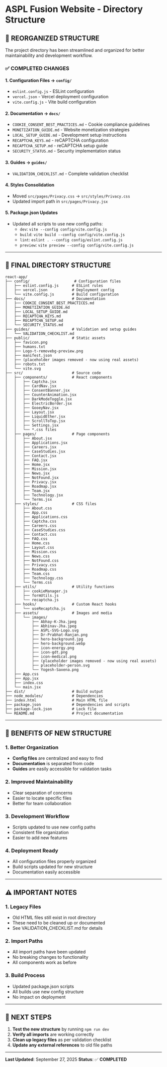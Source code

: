 # ASPL Fusion Website - Directory Structure

## 📁 **REORGANIZED STRUCTURE**

The project directory has been streamlined and organized for better maintainability and development workflow.

### **✅ COMPLETED CHANGES**

#### **1. Configuration Files** → `config/`
- `eslint.config.js` - ESLint configuration
- `vercel.json` - Vercel deployment configuration  
- `vite.config.js` - Vite build configuration

#### **2. Documentation** → `docs/`
- `COOKIE_CONSENT_BEST_PRACTICES.md` - Cookie compliance guidelines
- `MONETIZATION_GUIDE.md` - Website monetization strategies
- `LOCAL_SETUP_GUIDE.md` - Development setup instructions
- `RECAPTCHA_KEYS.md` - reCAPTCHA configuration
- `RECAPTCHA_SETUP.md` - reCAPTCHA setup guide
- `SECURITY_STATUS.md` - Security implementation status

#### **3. Guides** → `guides/`
- `VALIDATION_CHECKLIST.md` - Complete validation checklist

#### **4. Styles Consolidation**
- Moved `src/pages/Privacy.css` → `src/styles/Privacy.css`
- Updated import path in `src/pages/Privacy.jsx`

#### **5. Package.json Updates**
- Updated all scripts to use new config paths:
  - `dev`: `vite --config config/vite.config.js`
  - `build`: `vite build --config config/vite.config.js`
  - `lint`: `eslint . --config config/eslint.config.js`
  - `preview`: `vite preview --config config/vite.config.js`

---

## 📂 **FINAL DIRECTORY STRUCTURE**

```
react-app/
├── config/                    # Configuration files
│   ├── eslint.config.js      # ESLint rules
│   ├── vercel.json           # Deployment config
│   └── vite.config.js        # Build configuration
├── docs/                     # Documentation
│   ├── COOKIE_CONSENT_BEST_PRACTICES.md
│   ├── MONETIZATION_GUIDE.md
│   ├── LOCAL_SETUP_GUIDE.md
│   ├── RECAPTCHA_KEYS.md
│   ├── RECAPTCHA_SETUP.md
│   └── SECURITY_STATUS.md
├── guides/                   # Validation and setup guides
│   └── VALIDATION_CHECKLIST.md
├── public/                   # Static assets
│   ├── favicon.png
│   ├── humans.txt
│   ├── Logo-t-removebg-preview.png
│   ├── manifest.json
│   ├── (placeholder images removed - now using real assets)
│   ├── robots.txt
│   └── vite.svg
├── src/                      # Source code
│   ├── components/           # React components
│   │   ├── Captcha.jsx
│   │   ├── CardNav.jsx
│   │   ├── ConsentBanner.jsx
│   │   ├── CounterAnimation.jsx
│   │   ├── DarkModeToggle.jsx
│   │   ├── ElectricBorder.jsx
│   │   ├── GooeyNav.jsx
│   │   ├── Layout.jsx
│   │   ├── LiquidEther.jsx
│   │   ├── ScrollToTop.jsx
│   │   ├── Settings.jsx
│   │   └── *.css files
│   ├── pages/                # Page components
│   │   ├── About.jsx
│   │   ├── Applications.jsx
│   │   ├── Careers.jsx
│   │   ├── CaseStudies.jsx
│   │   ├── Contact.jsx
│   │   ├── FAQ.jsx
│   │   ├── Home.jsx
│   │   ├── Mission.jsx
│   │   ├── News.jsx
│   │   ├── NotFound.jsx
│   │   ├── Privacy.jsx
│   │   ├── Roadmap.jsx
│   │   ├── Team.jsx
│   │   ├── Technology.jsx
│   │   └── Terms.jsx
│   ├── styles/               # CSS files
│   │   ├── About.css
│   │   ├── App.css
│   │   ├── Applications.css
│   │   ├── Captcha.css
│   │   ├── Careers.css
│   │   ├── CaseStudies.css
│   │   ├── Contact.css
│   │   ├── FAQ.css
│   │   ├── Home.css
│   │   ├── Layout.css
│   │   ├── Mission.css
│   │   ├── News.css
│   │   ├── NotFound.css
│   │   ├── Privacy.css
│   │   ├── Roadmap.css
│   │   ├── Team.css
│   │   ├── Technology.css
│   │   └── Terms.css
│   ├── utils/                # Utility functions
│   │   ├── cookieManager.js
│   │   ├── formUtils.js
│   │   └── recaptcha.js
│   ├── hooks/                # Custom React hooks
│   │   └── useRecaptcha.js
│   ├── assets/               # Images and media
│   │   └── images/
│   │       ├── Abhay-K-Jha.jpeg
│   │       ├── Abhinav-Jha.jpeg
│   │       ├── ASPL-SVG-Logo.svg
│   │       ├── Dr-Prabhat-Ranjan.png
│   │       ├── hero-background.jpg
│   │       ├── hero-background.webp
│   │       ├── icon-energy.png
│   │       ├── icon-gdt.png
│   │       ├── icon-medical.png
│   │       ├── (placeholder images removed - now using real assets)
│   │       ├── placeholder-person.svg
│   │       └── Yogesh-Saxena.png
│   ├── App.css
│   ├── App.jsx
│   ├── index.css
│   └── main.jsx
├── dist/                     # Build output
├── node_modules/             # Dependencies
├── index.html                # Main HTML file
├── package.json              # Dependencies and scripts
├── package-lock.json         # Lock file
└── README.md                 # Project documentation
```

---

## 🔧 **BENEFITS OF NEW STRUCTURE**

### **1. Better Organization**
- **Config files** are centralized and easy to find
- **Documentation** is separated from code
- **Guides** are easily accessible for validation tasks

### **2. Improved Maintainability**
- Clear separation of concerns
- Easier to locate specific files
- Better for team collaboration

### **3. Development Workflow**
- Scripts updated to use new config paths
- Consistent file organization
- Easier to add new features

### **4. Deployment Ready**
- All configuration files properly organized
- Build scripts updated for new structure
- Documentation easily accessible

---

## ⚠️ **IMPORTANT NOTES**

### **1. Legacy Files**
- Old HTML files still exist in root directory
- These need to be cleaned up or documented
- See VALIDATION_CHECKLIST.md for details

### **2. Import Paths**
- All import paths have been updated
- No breaking changes to functionality
- All components work as before

### **3. Build Process**
- Updated package.json scripts
- All builds use new config structure
- No impact on deployment

---

## 🚀 **NEXT STEPS**

1. **Test the new structure** by running `npm run dev`
2. **Verify all imports** are working correctly
3. **Clean up legacy files** as per validation checklist
4. **Update any external references** to old file paths

---

**Last Updated**: September 27, 2025
**Status**: ✅ **COMPLETED**

